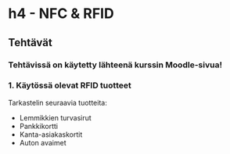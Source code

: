 # h4 - NFC & RFID



## Tehtävät

### Tehtävissä on käytetty lähteenä kurssin Moodle-sivua!


### 1. Käytössä olevat RFID tuotteet
Tarkastelin seuraavia tuotteita:
- Lemmikkien turvasirut
- Pankkikortti
- Kanta-asiakaskortit
- Auton avaimet
